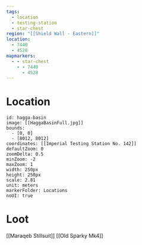 ```yaml
---
tags:
  - location
  - testing-station
  - star-chest
region: "[[Shield Wall - Eastern]]"
location:
  - 7440
  - 4528
mapmarkers:
  - - star-chest
    - - 7440
      - 4528
---
```

# Location
```leaflet
id: hagga-basin
image: [[HaggaBasinFull.jpg]]
bounds:
  - [0, 0]
  - [8012, 8012]
coordinates: [[Imperial Testing Station No. 142]]
defaultZoom: 0
zoomDelta: 0.5
minZoom: -2
maxZoom: 1
width: 250px
height: 250px
scale: 2.81
unit: meters
markerFolder: Locations
noUI: true
```
# Loot
[[Maraqeb Stillsuit]]
[[Old Sparky Mk4]]
